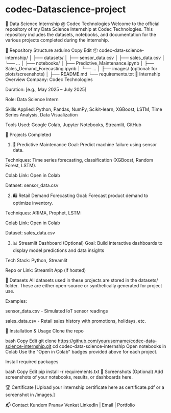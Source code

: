 # codec-Datascience-project
🚀 Data Science Internship @ Codec Technologies
Welcome to the official repository of my Data Science Internship at Codec Technologies. This repository includes the datasets, notebooks, and documentation for the various projects completed during the internship.

📁 Repository Structure
arduino
Copy
Edit
📦 codec-data-science-internship/
│
├── datasets/
│   ├── sensor_data.csv
│   ├── sales_data.csv
│   └── ...
│
├── notebooks/
│   ├── Predictive_Maintenance.ipynb
│   ├── Sales_Demand_Forecasting.ipynb
│   └── ...
│
├── images/ (optional: for plots/screenshots)
│
├── README.md
└── requirements.txt
📌 Internship Overview
Company: Codec Technologies

Duration: [e.g., May 2025 – July 2025]

Role: Data Science Intern

Skills Applied: Python, Pandas, NumPy, Scikit-learn, XGBoost, LSTM, Time Series Analysis, Data Visualization

Tools Used: Google Colab, Jupyter Notebooks, Streamlit, GitHub

💼 Projects Completed
1. 🔧 Predictive Maintenance
Goal: Predict machine failure using sensor data.

Techniques: Time series forecasting, classification (XGBoost, Random Forest, LSTM).

Colab Link: Open in Colab

Dataset: sensor_data.csv

2. 🛍️ Retail Demand Forecasting
Goal: Forecast product demand to optimize inventory.

Techniques: ARIMA, Prophet, LSTM

Colab Link: Open in Colab

Dataset: sales_data.csv

3. 📊 Streamlit Dashboard (Optional)
Goal: Build interactive dashboards to display model predictions and data insights

Tech Stack: Python, Streamlit

Repo or Link: Streamlit App (if hosted)

📂 Datasets
All datasets used in these projects are stored in the datasets/ folder. These are either open-source or synthetically generated for project use.

Examples:

sensor_data.csv - Simulated IoT sensor readings

sales_data.csv - Retail sales history with promotions, holidays, etc.

🔧 Installation & Usage
Clone the repo

bash
Copy
Edit
git clone https://github.com/yourusername/codec-data-science-internship.git
cd codec-data-science-internship
Open notebooks in Colab
Use the "Open in Colab" badges provided above for each project.

Install required packages

bash
Copy
Edit
pip install -r requirements.txt
📸 Screenshots (Optional)
Add screenshots of your notebooks, results, or dashboards here.

🏆 Certificate
[Upload your internship certificate here as certificate.pdf or a screenshot in /images.]

📬 Contact
Kundem Pranav Venkat
LinkedIn | Email | Portfolio
